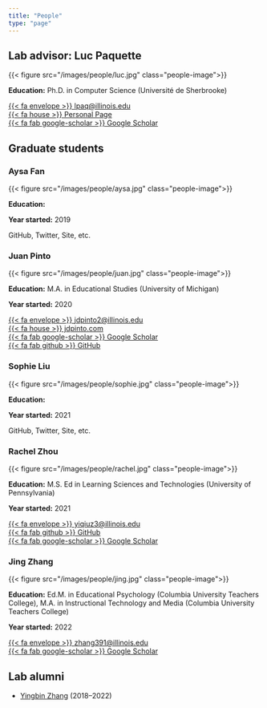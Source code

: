 ```yaml
---
title: "People"
type: "page"
---
```


## Lab advisor: Luc Paquette


{{< figure src="/images/people/luc.jpg" class="people-image">}}

**Education:** Ph.D. in Computer Science (Université de Sherbrooke)

[{{< fa envelope >}} lpaq@illinois.edu](mailto:lpaq@illinois.edu)\
[{{< fa house >}} Personal Page](https://education.illinois.edu/faculty/luc-paquette)\
[{{< fa fab google-scholar >}} Google Scholar](https://scholar.google.com/citations?user=8sFPUZcAAAAJ&hl=en&oi=ao)



## Graduate students


### Aysa Fan

{{< figure src="/images/people/aysa.jpg" class="people-image">}}

**Education:**

**Year started:** 2019

GitHub, Twitter, Site, etc.


### Juan Pinto

{{< figure src="/images/people/juan.jpg" class="people-image">}}

**Education:** M.A. in Educational Studies (University of Michigan)

**Year started:** 2020

[{{< fa envelope >}} jdpinto2@illinois.edu](mailto:jdpinto2@illinois.edu)\
[{{< fa house >}} jdpinto.com](https://jdpinto.com)\
[{{< fa fab google-scholar >}} Google Scholar](https://scholar.google.com/citations?hl=en&user=dzeXpP8AAAAJ)\
[{{< fa fab github >}} GitHub](https://github.com/juandpinto)



### Sophie Liu

{{< figure src="/images/people/sophie.jpg" class="people-image">}}

**Education:**

**Year started:** 2021

GitHub, Twitter, Site, etc.


### Rachel Zhou

{{< figure src="/images/people/rachel.jpg" class="people-image">}}

**Education:** M.S. Ed in Learning Sciences and Technologies (University of Pennsylvania)

**Year started:** 2021

[{{< fa envelope >}} yiqiuz3@illinois.edu](mailto:yiqiuz3@illinois.edu)\
[{{< fa fab github >}} GitHub](https://github.com/Rachel0901)\
[{{< fa fab google-scholar >}} Google Scholar](https://scholar.google.com/citations?user=uwORAGEAAAAJ&hl=en&oi=ao)


### Jing Zhang

{{< figure src="/images/people/jing.jpg" class="people-image">}}

**Education:** Ed.M. in Educational Psychology (Columbia University Teachers College), M.A. in Instructional Technology and Media (Columbia University Teachers College)

**Year started:** 2022

[{{< fa envelope >}} zhang391@illinois.edu](mailto:zhang391@illinois.edu)\
[{{< fa fab google-scholar >}} Google Scholar](https://scholar.google.com/citations?user=D44sPRgAAAAJ&hl=en)


## Lab alumni

- [Yingbin Zhang](https://yingbinzhang.netlify.app) (2018–2022)
